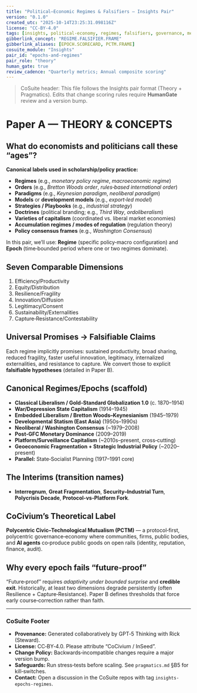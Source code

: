 ```yaml
---
title: "Political–Economic Regimes & Falsifiers — Insights Pair"
version: "0.1.0"
created_utc: "2025-10-14T23:25:31.098116Z"
license: "CC-BY-4.0"
tags: [insights, political-economy, regimes, falsifiers, governance, metrics, CoSuite]
gibberlink_concept: "REGIME.FALSIFIER.FRAME"
gibberlink_aliases: [EPOCH.SCORECARD, PCTM.FRAME]
cosuite_module: "Insights"
pair_id: "epochs-and-regimes"
pair_role: "theory"
human_gate: true
review_cadence: "Quarterly metrics; Annual composite scoring"
---
```


> CoSuite header: This file follows the Insights pair format (Theory + Pragmatics).     Edits that change scoring rules require **HumanGate** review and a version bump.

# Paper A — THEORY & CONCEPTS
## What do economists and politicians call these “ages”?
**Canonical labels used in scholarship/policy practice:**
- **Regimes** (e.g., *monetary policy regime*, *macroeconomic regime*)
- **Orders** (e.g., *Bretton Woods order*, *rules‑based international order*)
- **Paradigms** (e.g., *Keynesian paradigm*, *neoliberal paradigm*)
- **Models** or **development models** (e.g., *export‑led model*)
- **Strategies / Playbooks** (e.g., *industrial strategy*)
- **Doctrines** (political branding; e.g., *Third Way*, *ordoliberalism*)
- **Varieties of capitalism** (coordinated vs. liberal market economies)
- **Accumulation regimes / modes of regulation** (regulation theory)
- **Policy consensus frames** (e.g., *Washington Consensus*)

In this pair, we’ll use: **Regime** (specific policy‑macro configuration) and **Epoch** (time‑bounded period where one or two regimes dominate).

## Seven Comparable Dimensions
1) Efficiency/Productivity
2) Equity/Distribution
3) Resilience/Fragility
4) Innovation/Diffusion
5) Legitimacy/Consent
6) Sustainability/Externalities
7) Capture‑Resistance/Contestability

## Universal Promises → Falsifiable Claims
Each regime implicitly promises: sustained productivity, broad sharing, reduced fragility, faster useful innovation, legitimacy, internalized externalities, and resistance to capture. We convert those to explicit **falsifiable hypotheses** (detailed in Paper B).

## Canonical Regimes/Epochs (scaffold)
- **Classical Liberalism / Gold‑Standard Globalization 1.0** (c. 1870–1914)
- **War/Depression State Capitalism** (1914–1945)
- **Embedded Liberalism / Bretton Woods–Keynesianism** (1945–1979)
- **Developmental Statism (East Asia)** (1950s–1990s)
- **Neoliberal / Washington Consensus** (~1979–2008)
- **Post‑GFC Monetary Dominance** (2009–2019)
- **Platform/Surveillance Capitalism** (~2010s–present, cross‑cutting)
- **Geoeconomic Fragmentation + Strategic Industrial Policy** (~2020–present)
- **Parallel:** State‑Socialist Planning (1917–1991 core)

## The Interims (transition names)
- **Interregnum**, **Great Fragmentation**, **Security–Industrial Turn**, **Polycrisis Decade**, **Protocol‑vs‑Platform Fork**.

## CoCivium’s Theoretical Label
**Polycentric Civic–Technological Mutualism (PCTM)** — a protocol‑first, polycentric governance‑economy where communities, firms, public bodies, and **AI agents** co‑produce public goods on open rails (identity, reputation, finance, audit).

## Why every epoch fails “future‑proof”
“Future‑proof” requires *adaptivity under bounded surprise* and **credible exit**. Historically, at least two dimensions degrade persistently (often Resilience + Capture‑Resistance). Paper B defines thresholds that force early course‑correction rather than faith.


---
### CoSuite Footer

- **Provenance:** Generated collaboratively by GPT‑5 Thinking with Rick (Steward).
- **License:** CC‑BY‑4.0. Please attribute “CoCivium / InSeed”.
- **Change Policy:** Backwards‑incompatible changes require a major version bump.
- **Safeguards:** Run stress‑tests before scaling. See `pragmatics.md` §B5 for kill‑switches.
- **Contact:** Open a discussion in the CoSuite repos with tag `insights-epochs-regimes`.
